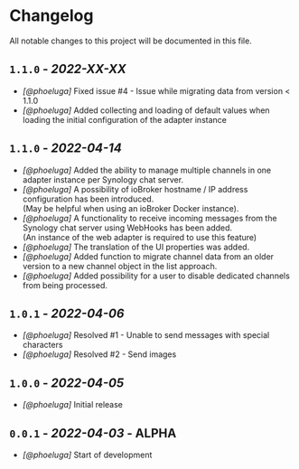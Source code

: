 # Changelog

All notable changes to this project will be documented in this file.

## `1.1.0` - *2022-XX-XX*

- *[@phoeluga]* Fixed issue #4 - Issue while migrating data from version < 1.1.0
- *[@phoeluga]* Added collecting and loading of default values when loading the initial configuration of the adapter instance

## `1.1.0` - *2022-04-14*

- *[@phoeluga]* Added the ability to manage multiple channels in one adapter instance per Synology chat server.
- *[@phoeluga]* A possibility of ioBroker hostname / IP address configuration has been introduced.\
(May be helpful when using an ioBroker Docker instance).
- *[@phoeluga]* A functionality to receive incoming messages from the Synology chat server using WebHooks has been added.\
(An instance of the web adapter is required to use this feature)
- *[@phoeluga]* The translation of the UI properties was added.
- *[@phoeluga]* Added function to migrate channel data from an older version to a new channel object in the list approach.
- *[@phoeluga]* Added possibility for a user to disable dedicated channels from being processed.

## `1.0.1` - *2022-04-06*

- *[@phoeluga]* Resolved #1 - Unable to send messages with special characters
- *[@phoeluga]* Resolved #2 - Send images


## `1.0.0` - *2022-04-05*

- *[@phoeluga]* Initial release


## `0.0.1` - *2022-04-03* - ALPHA

- *[@phoeluga]* Start of development

